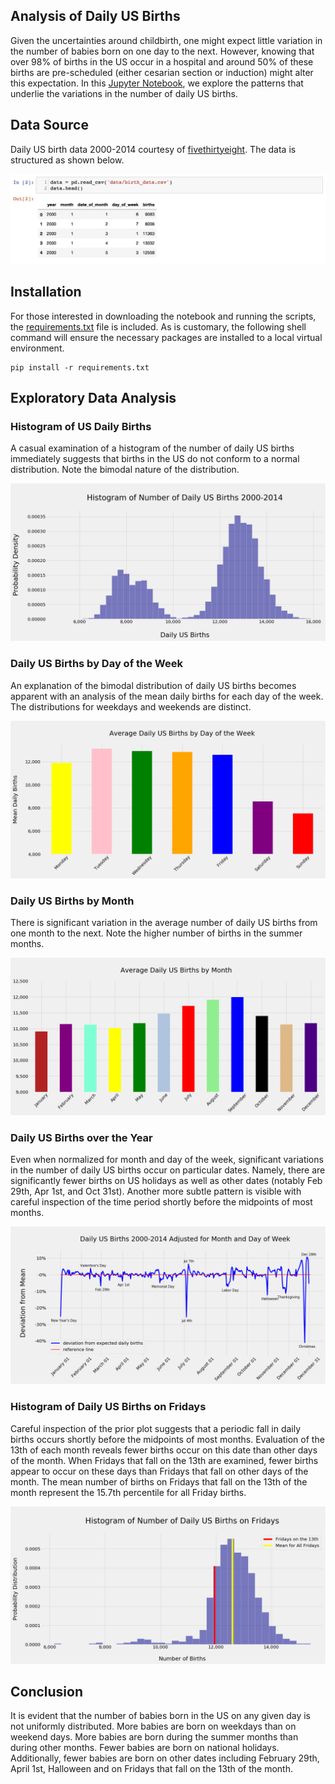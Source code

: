 ## Analysis of Daily US Births

Given the uncertainties around childbirth, one might expect little variation in the number of babies born on one day to the next. However, knowing that over 98% of births in the US occur in a hospital and around 50% of these births are pre-scheduled (either cesarian section or induction) might alter this expectation.  In this [Jupyter Notebook](https://github.com/KevinVanderveen/Daily-US-Births-2000-2014/blob/master/Analysis%20of%20Daily%20US%20Birth%20Data%202000-2014.ipynb), we explore the patterns that underlie the variations in the number of daily US births.  

## Data Source

Daily US birth data 2000-2014 courtesy of [fivethirtyeight](https://github.com/fivethirtyeight/data/blob/master/births/US_births_2000-2014_SSA.csv).  The data is structured as shown below.

![](figures/data_screenshot.png)

## Installation

For those interested in downloading the notebook and running the scripts, the [requirements.txt](requirements.txt) file is included. As is customary, the following shell command will ensure the necessary packages are installed to a local virtual environment.  

```
pip install -r requirements.txt
``` 

## Exploratory Data Analysis


### Histogram of US Daily Births

A casual examination of a histogram of the number of daily US births immediately suggests that births in the US do not conform to a normal distribution.  Note the bimodal nature of the distribution.

![](figures/figure1.png)

### Daily US Births by Day of the Week

An explanation of the bimodal distribution of daily US births becomes apparent with an analysis of the mean daily births for each day of the week.  The distributions for weekdays and weekends are distinct.

![](figures/figure3.png)

### Daily US Births by Month

There is significant variation in the average number of daily US births from one month to the next.  Note the higher number of births in the summer months.

![](figures/figure4.png)

### Daily US Births over the Year

Even when normalized for month and day of the week, significant variations in the number of daily US births occur on particular dates.  Namely, there are significantly fewer births on US holidays as well as other dates (notably Feb 29th, Apr 1st, and Oct 31st).  Another more subtle pattern is visible with careful inspection of the time period shortly before the midpoints of most months. 

![](figures/figure6.png)

### Histogram of Daily US Births on Fridays

Careful inspection of the prior plot suggests that a periodic fall in daily births occurs shortly before the midpoints of most months.  Evaluation of the 13th of each month reveals fewer births occur on this date than other days of the month.  When Fridays that fall on the 13th are examined, fewer births appear to occur on these days than Fridays that fall on other days of the month.  The mean number of births on Fridays that fall on the 13th of the month represent the 15.7th percentile for all Friday births. 

![](figures/figure7.png)

## Conclusion

It is evident that the number of babies born in the US on any given day is not uniformly distributed.  More babies are born on weekdays than on weekend days.  More babies are born during the summer months than during other months.  Fewer babies are born on national holidays.  Additionally, fewer babies are born on other dates including February 29th, April 1st, Halloween and on Fridays that fall on the 13th of the month.        
